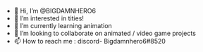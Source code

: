 - 👋 Hi, I’m @BIGDAMNHERO6
- 👀 I’m interested in tities! 
- 🌱 I’m currently learning animation
- 💞️ I’m looking to collaborate on animated / video game projects
- 📫 How to reach me : discord- Bigdamnhero6#8520

<!---
BIGDAMNHERO6/BIGDAMNHERO6 is a ✨ special ✨ repository because its `README.md` (this file) appears on your GitHub profile.
You can click the Preview link to take a look at your changes.
--->
